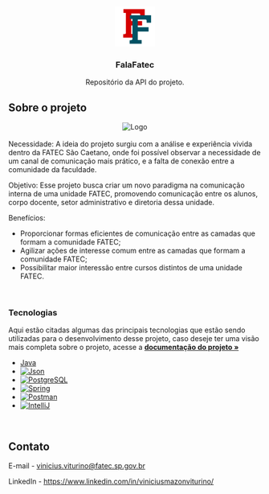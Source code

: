 <!-- PROJECT LOGO -->
<br />
<div align="center">
    <img src="assets/logo.png" alt="Logo" width="80" height="80">
  </a>

  <h3 align="center">FalaFatec</h3>

  <p align="center">
    Repositório da API do projeto.
    <br />
  </p>
</div>

<!-- ABOUT THE PROJECT -->
## Sobre o projeto

<div align="center">
<img src="assets/tela.png" alt="Logo">
</div>
<br>
Necessidade:
A ideia do projeto surgiu com a análise e experiência vivida dentro da FATEC São Caetano, onde foi possível observar a necessidade de um canal de comunicação mais prático, e a falta de conexão entre a comunidade da faculdade.

Objetivo:
Esse projeto busca criar um novo paradigma na comunicação interna de uma unidade FATEC, promovendo comunicação entre os alunos, corpo docente, setor administrativo e diretoria dessa unidade.

Benefícios:
* Proporcionar formas eficientes de comunicação entre as camadas que formam a comunidade FATEC;
* Agilizar ações de interesse comum entre as camadas que formam a comunidade FATEC;
* Possibilitar maior interessão entre cursos distintos de uma unidade FATEC.

<br>

### Tecnologias

Aqui estão citadas algumas das principais tecnologias que estão sendo utilizadas para o desenvolvimento desse projeto, caso deseje ter uma visão mais completa sobre o projeto, acesse a  <a href="https://github.com/FalaFatec/AMS-ADS-GR-4-DOC/tree/main/documents"><strong>documentação do projeto »</strong></a>

* [Java][Java.com]
* [![Json][Json.com]][Json-url]
* [![PostgreSQL][Postgre.com]][Postgre-url]
* [![Spring][Spring.com]][Spring-url]
* [![Postman][Postman.com]][Postman-url]
* [![IntelliJ][IntelliJ.com]][IntelliJ-url]

<br>

<!-- CONTATO -->
## Contato

E-mail - vinicius.viturino@fatec.sp.gov.br

LinkedIn - https://www.linkedin.com/in/viniciusmazonviturino/

<!-- MARKDOWN LINKS & IMAGES -->
<!-- https://www.markdownguide.org/basic-syntax/#reference-style-links -->
[contributors-shield]: https://img.shields.io/github/contributors/othneildrew/Best-README-Template.svg?style=for-the-badge
[contributors-url]: https://github.com/FalaFatec/AMS-ADS-GR-4-DOC/graphs/contributors
[forks-shield]: https://img.shields.io/github/forks/othneildrew/Best-README-Template.svg?style=for-the-badge
[forks-url]: https://github.com/othneildrew/Best-README-Template/network/members
[stars-shield]: https://img.shields.io/github/stars/othneildrew/Best-README-Template.svg?style=for-the-badge
[stars-url]: https://github.com/othneildrew/Best-README-Template/stargazers
[issues-shield]: https://img.shields.io/github/issues/othneildrew/Best-README-Template.svg?style=for-the-badge
[issues-url]: https://github.com/othneildrew/Best-README-Template/issues
[license-shield]: https://img.shields.io/github/license/othneildrew/Best-README-Template.svg?style=for-the-badge
[license-url]: https://github.com/othneildrew/Best-README-Template/blob/master/LICENSE.txt
[linkedin-shield]: https://img.shields.io/badge/-LinkedIn-black.svg?style=for-the-badge&logo=linkedin&colorB=555
[linkedin-url]: https://linkedin.com/in/othneildrew
[product-screenshot]: images/screenshot.png
[Html.com]: https://img.shields.io/badge/HTML5-E34F26?style=for-the-badge&logo=html5&logoColor=white
[Css.com]: https://img.shields.io/badge/CSS3-1572B6?style=for-the-badge&logo=css3&logoColor=white
[Javascript.com]: https://img.shields.io/badge/JavaScript-323330?style=for-the-badge&logo=javascript&logoColor=F7DF1E
[Javascript-url]: https://www.javascript.com/
[Json.com]: https://img.shields.io/badge/json-5E5C5C?style=for-the-badge&logo=json&logoColor=white
[Json-url]: https://www.json.org/json-en.html
[Trello.com]: https://img.shields.io/badge/Trello-0052CC?style=for-the-badge&logo=trello&logoColor=white
[Trello-url]: https://trello.com/
[Postgre.com]: https://img.shields.io/badge/PostgreSQL-316192?style=for-the-badge&logo=postgresql&logoColor=white
[Postgre-url]: https://www.postgresql.org/
[Spring.com]: https://img.shields.io/badge/Spring-6DB33F?style=for-the-badge&logo=spring&logoColor=white
[Spring-url]: https://spring.io/projects/spring-boot
[Postman.com]: https://img.shields.io/badge/Postman-FF6C37?style=for-the-badge&logo=Postman&logoColor=white
[Postman-url]: https://www.postman.com/
[IntelliJ.com]: https://img.shields.io/badge/IntelliJ_IDEA-000000.svg?style=for-the-badge&logo=intellij-idea&logoColor=white
[IntelliJ-url]: https://www.jetbrains.com/idea/
[VisualStudioCode.com]: https://img.shields.io/badge/VSCode-0078D4?style=for-the-badge&logo=visual%20studio%20code&logoColor=white
[VisualStudioCode-url]: https://code.visualstudio.com/
[Bootstrap.com]: https://img.shields.io/badge/Bootstrap-563D7C?style=for-the-badge&logo=bootstrap&logoColor=white
[Java.com]: https://img.shields.io/badge/java-%23ED8B00.svg?style=for-the-badge&logo=java&logoColor=white
